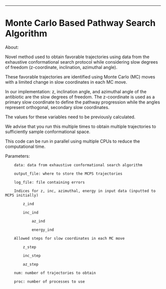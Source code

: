 **********************************************
Monte Carlo Based Pathway Search Algorithm
===============================================================================

About:


Novel method used to obtain favorable trajectories using data from the exhaustive conformational search protocol while considering slow degrees of freedom (z-coordinate, inclination, azimuthal angle).  

These favorable trajectories are identified using Monte Carlo (MC) moves with a limited change in slow coordinates in each MC move. 

In our implementation: z, inclination angle, and azimuthal angle of the antibiotic are the slow degrees of freedom.
The z-coordinate is used as a primary slow coordinate to define the pathway progression while the angles represent orthogonal, secondary slow coordinates. 

The values for these variables need to be previously calculated.

We advise that you run this multiple times to obtain multiple trajectories to sufficiently sample conformational space.

This code can be run in parallel using multiple CPUs to reduce the computational time.

Parameters:

		data: data from exhaustive conformational search algorithm 

		output_file: where to store the MCPS trajectories
		
		log_file: file containing errors 
		
		Indices for z, inc, azimuthal, energy in input data (inputted to MCPS initially)

			z_ind	

			inc_ind

        		az_ind

        		energy_ind

		Allowed steps for slow coordinates in each MC move
		
			z_step 
        	
			inc_step
        		
			az_step
		
		num: number of trajectories to obtain

		proc: number of processes to use 
